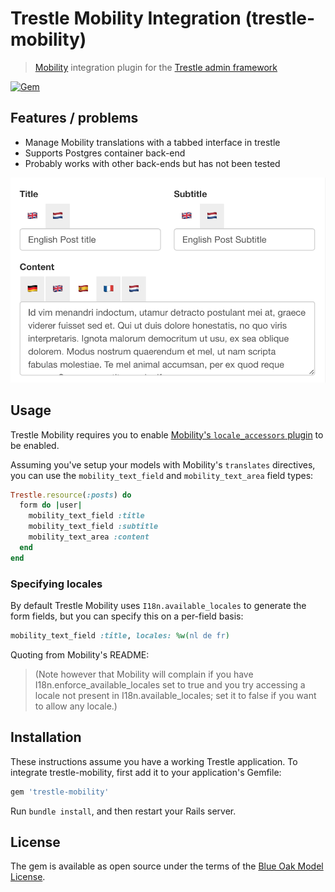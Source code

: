 # Trestle Mobility Integration (trestle-mobility)

> [Mobility](https://github.com/shioyama/mobility) integration plugin for the [Trestle admin framework](https://trestle.io)

[![Gem](https://img.shields.io/gem/v/trestle-mobility.svg)](https://rubygems.org/gems/trestle-mobility)

## Features / problems

- Manage Mobility translations with a tabbed interface in trestle
- Supports Postgres container back-end
- Probably works with other back-ends but has not been tested

![Trestle Mobility screenshot](/screenshot.png?raw=true "Trestle Mobility screenshot")

## Usage

Trestle Mobility requires you to enable [Mobility's `locale_accessors` plugin](https://github.com/shioyama/mobility#getset) to be enabled.

Assuming you've setup your models with Mobility's `translates` directives, you can use the `mobility_text_field` and `mobility_text_area` field types:

```ruby
Trestle.resource(:posts) do
  form do |user|
    mobility_text_field :title
    mobility_text_field :subtitle
    mobility_text_area :content
  end
end
```

### Specifying locales

By default Trestle Mobility uses `I18n.available_locales` to generate the form fields, but you can specify this on a per-field basis:

```ruby
mobility_text_field :title, locales: %w(nl de fr)
```

Quoting from Mobility's README:

> (Note however that Mobility will complain if you have I18n.enforce_available_locales set to true and you try accessing a locale not present in I18n.available_locales; set it to false if you want to allow any locale.)

## Installation

These instructions assume you have a working Trestle application. To integrate trestle-mobility, first add it to your application's Gemfile:

```ruby
gem 'trestle-mobility'
```

Run `bundle install`, and then restart your Rails server.

## License

The gem is available as open source under the terms of the [Blue Oak Model License](https://blueoakcouncil.org/license/1.0.0).
